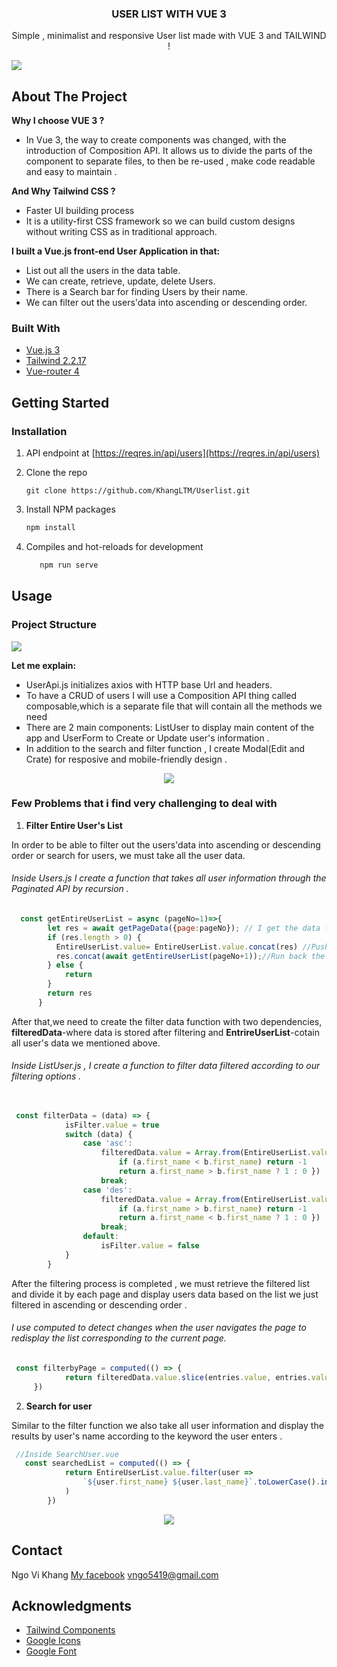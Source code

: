 <div align="center">
  <h3 align="center">USER LIST WITH VUE 3</h3>
  <p align="center">
     Simple , minimalist and responsive User list made with VUE 3 and TAILWIND !
  </p>
</div>

<p float="left">
  <img src='https://i.imgur.com/5UIudWU.png'>
<p>

## About The Project

**Why I choose VUE 3 ?**

* In Vue 3, the way to create components was changed, with the introduction of Composition API. It allows us to divide the parts of the component to separate files, to then be re-used , make code readable and easy to maintain .

**And Why Tailwind CSS ?**

* Faster UI building process
* It is a utility-first CSS framework so we can build custom designs without writing CSS as in traditional approach. 

**I built a Vue.js front-end User Application in that:**
- List out all the users in the data table.
- We can create, retrieve, update, delete Users. 
- There is a Search bar for finding Users by their name.
- We can filter out the users'data into ascending or descending order.

### Built With

* [Vue.js 3](https://vuejs.org/)
* [Tailwind 2.2.17](https://tailwindcss.com)
* [Vue-router 4](https://next.router.vuejs.org)

## Getting Started

### Installation

1.  API endpoint  at [https://reqres.in/api/users](https://reqres.in/api/users)

2. Clone the repo
    ```
   git clone https://github.com/KhangLTM/Userlist.git
   ```
3. Install NPM packages
   ```sh
   npm install
   ```
4. Compiles and hot-reloads for development
   ```sh
      npm run serve
   ```
## Usage

### Project Structure
<img src='https://i.imgur.com/ENCGPYo.png'>

**Let me explain:**
- UserApi.js initializes axios with HTTP base Url and headers.
- To have a CRUD of users I will use a Composition API thing called composable,which is a separate file that will contain all the methods we need 
- There are 2 main components: ListUser to display main content of the app and UserForm to Create or Update user's information .
- In addition to the search and filter function , I create Modal(Edit and Crate) for resposive and mobile-friendly design .
 <div align="center">
 <img src='https://i.imgur.com/mQRZdWk.png' >
</div>

### Few Problems that i find very challenging to deal with 

1. **Filter Entire User's List** 

In order to be able to filter out the users'data into ascending or descending order or search for users, we must take all the user data.

###### Inside Users.js I create a function that takes all user information through the Paginated API by recursion . ######

```javascript
  const getEntireUserList = async (pageNo=1)=>{
        let res = await getPageData({page:pageNo}); // I get the data from the current page.
        if (res.length > 0) {
          EntireUserList.value= EntireUserList.value.concat(res) //Push the page's data to EntireUserList
          res.concat(await getEntireUserList(pageNo+1));//Run back the function for the next page till the last page.  
        } else { 
            return 
        }
        return res
      }
```
After that,we need to create the filter data function with two dependencies, **filteredData**-where data is stored after filtering and **EntrireUserList**-cotain all user's data we mentioned above. 

###### Inside ListUser.js , I create a function to filter data filtered according to our filtering options  . ######

```javascript
 
 const filterData = (data) => {
            isFilter.value = true
            switch (data) {
                case 'asc':
                    filteredData.value = Array.from(EntireUserList.value).sort((a, b) => {
                        if (a.first_name < b.first_name) return -1
                        return a.first_name > b.first_name ? 1 : 0 })
                    break;
                case 'des':
                    filteredData.value = Array.from(EntireUserList.value).sort((a, b) => {
                        if (a.first_name > b.first_name) return -1
                        return a.first_name < b.first_name ? 1 : 0 })
                    break;
                default:
                    isFilter.value = false
            }
        }
```
After the filtering process is completed , we must retrieve the filtered list and divide it by each page and display users data based on the list we just filtered in ascending or descending order .

###### I use computed to detect changes when the user navigates the page to redisplay the list corresponding to the current page. ######
```javascript
 const filterbyPage = computed(() => {
            return filteredData.value.slice(entries.value, entries.value + 6)
     })
```
2. **Search for user** 

Similar to the filter function we also take all user information and display the results by user's name according to the keyword the user enters .

```javascript
 //Inside SearchUser.vue
   const searchedList = computed(() => {
            return EntireUserList.value.filter(user =>
                `${user.first_name} ${user.last_name}`.toLowerCase().includes(search.value.toLowerCase())
            )
        })
```
<div align="center">
 <img src='https://i.imgur.com/ELCIzUZ.png' >
</div>

## Contact

Ngo Vi Khang 
[My facebook](https://www.facebook.com/khang.ngovi.18)
vngo5419@gmail.com

## Acknowledgments
- [Tailwind Components](tailwindcomponents.com)
- [Google Icons](fonts.google.com/icons) 
- [Google Font](https://fonts.google.com)

